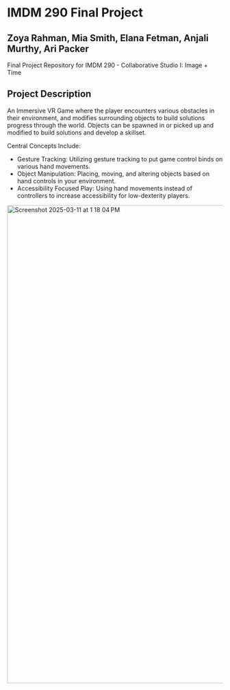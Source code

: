 # IMDM 290 Final Project 
## Zoya Rahman, Mia Smith, Elana Fetman, Anjali Murthy, Ari Packer 

Final Project Repository for IMDM 290 - Collaborative Studio I: Image + Time

## Project Description 
An Immersive VR Game where the player encounters various obstacles in their environment, and modifies surrounding objects to build solutions progress through the world. 
Objects can be spawned in or picked up and modified to build solutions and develop a skillset.

Central Concepts Include:
- Gesture Tracking: Utilizing gesture tracking to put game control binds on various hand movements.
- Object Manipulation: Placing, moving, and altering objects based on hand controls in your environment.
- Accessibility Focused Play: Using hand movements instead of controllers to increase accessibility for low-dexterity players. 

<img width="1114" alt="Screenshot 2025-03-11 at 1 18 04 PM" src="https://github.com/user-attachments/assets/f5743467-33d8-4cb0-9109-cce8dbdfcd27" />
